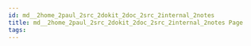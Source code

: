 ```yaml
---
id: md__2home_2paul_2src_2dokit_2doc_2src_2internal_2notes
title: md__2home_2paul_2src_2dokit_2doc_2src_2internal_2notes Page
tags:
---
```


<a id="md__2home_2paul_2src_2dokit_2doc_2src_2internal_2notes_1autotoc_md4"></a>